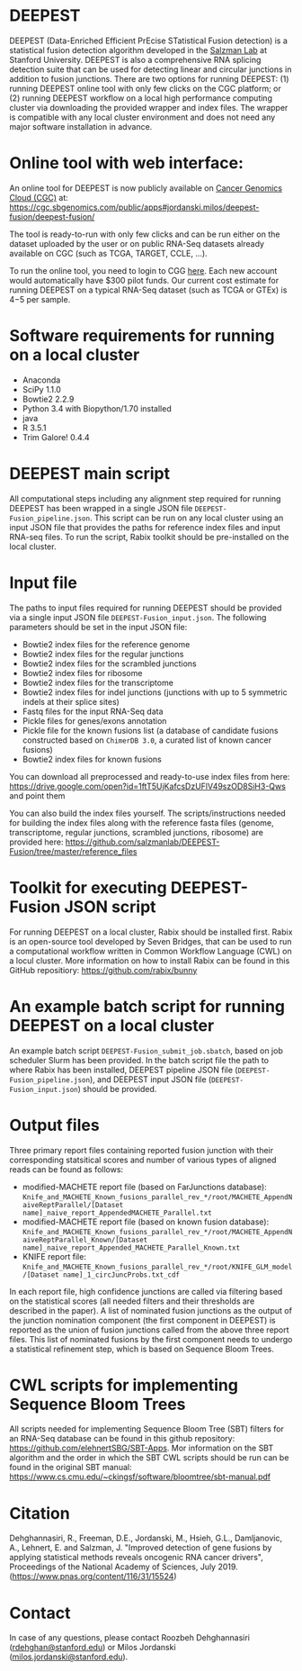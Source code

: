 # DEEPEST

DEEPEST (Data-Enriched Efficient PrEcise STatistical Fusion detection) is a statistical fusion detection algorithm developed in the [Salzman Lab](http://salzmanlab.stanford.edu/) at Stanford University. DEEPEST is also a comprehensive RNA splicing detection suite that can be used for detecting linear and circular junctions in addition to fusion junctions. There are two options for running DEEPEST: (1) running DEEPEST online tool with only few clicks on the CGC platform; or (2) running DEEPEST workflow on a local high performance computing cluster via downloading the provided wrapper and index files. The wrapper is compatible with any local cluster environment and does not need any major software installation in advance. 

# Online tool with web interface:
An online tool for DEEPEST is now publicly available on [Cancer Genomics Cloud (CGC)](http://www.cancergenomicscloud.org/) at: https://cgc.sbgenomics.com/public/apps#jordanski.milos/deepest-fusion/deepest-fusion/

The tool is ready-to-run with only few clicks and can be run either on the dataset uploaded by the user or on public RNA-Seq datasets already available on CGC (such as TCGA, TARGET, CCLE, ...). 

To run the online tool, you need to login to CGG [here](https://cgc-accounts.sbgenomics.com/auth/login?next=https%3A%2F%2Fcgc-accounts.sbgenomics.com%2Foauth2%2Fauthorization%3Fresponse_type%3Dcode%26client_id%3D08bbb98f354e4554bd7fd315de64d955%26redirect_uri%3Dhttps%253A%252F%252Fcgc.sbgenomics.com%252Foauth2%252Fredirect%26scope%3Dopenid%26state%3DDlQ4PIZFvqpWnrod5lOzyVG6M9qcLf%26nonce%3D2AKOsefdeicsyDctFCyug2LBl6KyL8). Each new account would automatically have $300 pilot funds. Our current cost estimate for running DEEPEST on a typical RNA-Seq dataset (such as TCGA or GTEx) is $4-$5 per sample.    


# Software requirements for running on a local cluster

- Anaconda
- SciPy 1.1.0
- Bowtie2 2.2.9
- Python 3.4 with Biopython/1.70 installed
- java
- R 3.5.1
- Trim Galore! 0.4.4

# DEEPEST main script

All computational steps including any alignment step required for running DEEPEST has been wrapped in a single JSON file `DEEPEST-Fusion_pipeline.json`. This script can be run on any local cluster using an input JSON file that provides the paths for reference index files and input RNA-seq files. To run the script, Rabix toolkit should be pre-installed on the local cluster.  

# Input file

The paths to input files required for running DEEPEST should be provided via a single input JSON file `DEEPEST-Fusion_input.json`. The following parameters should be set in the input JSON file:

- Bowtie2 index files for the reference genome
- Bowtie2 index files for the regular junctions
- Bowtie2 index files for the scrambled junctions
- Bowtie2 index files for ribosome
- Bowtie2 index files for the transcriptome
- Bowtie2 index files for indel junctions (junctions with up to 5 symmetric indels at their splice sites)
- Fastq files for the input RNA-Seq data
- Pickle files for genes/exons annotation
- Pickle file for the known fusions list (a database of candidate fusions constructed based on `ChimerDB 3.0`, a curated list of known cancer fusions)
- Bowtie2 index files for known fusions

You can download all preprocessed and ready-to-use index files from here: https://drive.google.com/open?id=1ftT5UjKafcsDzUFlV49szOD8SiH3-Qws and point them  

You can also build the index files yourself. The scripts/instructions needed for building the index files along with the reference fasta files (genome, transcriptome, regular junctions, scrambled junctions, ribosome) are provided here: 
https://github.com/salzmanlab/DEEPEST-Fusion/tree/master/reference_files 


# Toolkit for executing DEEPEST-Fusion JSON script

For running DEEPEST on a local cluster, Rabix should be installed first. Rabix is an open-source tool developed by Seven Bridges, that can be used to run a computational workflow written in Common Workflow Language (CWL) on a locul cluster. More information on how to install Rabix can be found in this GitHub repositiory: https://github.com/rabix/bunny  

# An example batch script for running DEEPEST on a local cluster

An example batch script `DEEPEST-Fusion_submit_job.sbatch`, based on job scheduler Slurm has been provided. In the batch script file the path to where Rabix has been installed, DEEPEST pipeline JSON file (`DEEPEST-Fusion_pipeline.json`), and DEEPEST input JSON file (`DEEPEST-Fusion_input.json`) should be provided. 

# Output files

Three primary report files containing reported fusion junction with their corresponding statsitical scores and number of various types of aligned reads can be found as follows:

- modified-MACHETE report file (based on FarJunctions database): `Knife_and_MACHETE_Known_fusions_parallel_rev_*/root/MACHETE_AppendNaiveReptParallel/[Dataset name]_naive_report_AppendedMACHETE_Parallel.txt`
- modified-MACHETE report file (based on known fusion database): `Knife_and_MACHETE_Known_fusions_parallel_rev_*/root/MACHETE_AppendNaiveReptParallel_Known/[Dataset name]_naive_report_Appended_MACHETE_Parallel_Known.txt`
- KNIFE report file: `Knife_and_MACHETE_Known_fusions_parallel_rev_*/root/KNIFE_GLM_model/[Dataset name]_1_circJuncProbs.txt_cdf`  

In each report file, high confidence junctions are called via filtering based on the statistical scores (all needed filters and their thresholds are described in the paper). A list of nominated fusion junctions as the output of the junction nomination component (the first component in DEEPEST) is reported as the union of fusion junctions called from the above three report files. This list of nominated fusions by the first component needs to undergo a statistical refinement step, which is based on Sequence Bloom Trees.

# CWL scripts for implementing Sequence Bloom Trees

All scripts needed for implementing Sequence Bloom Tree (SBT) filters for an RNA-Seq database can be found in this github repository: https://github.com/elehnertSBG/SBT-Apps. Mor information on the SBT algorithm and the order in which the SBT CWL scripts should be run can be found in the original SBT manual: https://www.cs.cmu.edu/~ckingsf/software/bloomtree/sbt-manual.pdf 

# Citation

Dehghannasiri, R., Freeman, D.E., Jordanski, M., Hsieh, G.L., Damljanovic, A., Lehnert, E. and Salzman, J. "Improved detection of gene fusions by applying statistical methods reveals oncogenic RNA cancer drivers", Proceedings of the National Academy of Sciences, July 2019. (https://www.pnas.org/content/116/31/15524)

# Contact

In case of any questions, please contact Roozbeh Dehghannasiri (rdehghan@stanford.edu) or Milos Jordanski (milos.jordanski@stanford.edu).
